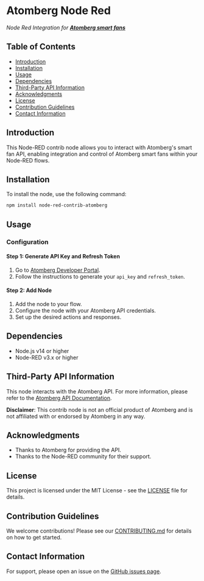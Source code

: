 # Atomberg Node Red
*Node Red Integration for **[Atomberg smart fans](https://atomberg.com/atomberg-ceiling-fans)***

## Table of Contents
- [Introduction](#introduction)
- [Installation](#installation)
- [Usage](#usage)
- [Dependencies](#dependencies)
- [Third-Party API Information](#third-party-api-information)
- [Acknowledgments](#acknowledgments)
- [License](#license)
- [Contribution Guidelines](#contribution-guidelines)
- [Contact Information](#contact-information)

## Introduction
This Node-RED contrib node allows you to interact with Atomberg's smart fan API, enabling integration and control of Atomberg smart fans within your Node-RED flows.

## Installation
To install the node, use the following command:
```bash
npm install node-red-contrib-atomberg
```

## Usage
### Configuration
#### Step 1: Generate API Key and Refresh Token
1. Go to [Atomberg Developer Portal](https://developer.atomberg-iot.com/#overview).
2. Follow the instructions to generate your `api_key` and `refresh_token`.

#### Step 2: Add Node
1. Add the node to your flow.
2. Configure the node with your Atomberg API credentials.
3. Set up the desired actions and responses.

<!-- ### Example
```json
[{
    "id": "1",
    "type": "atomberg",
    "name": "Control Fan",
    "apiKey": "YOUR_API_KEY",
    "action": "turnOn",
    "fanId": "12345"
}]
``` -->

## Dependencies
- Node.js v14 or higher
- Node-RED v3.x or higher

## Third-Party API Information
This node interacts with the Atomberg API. For more information, please refer to the [Atomberg API Documentation](https://developer.atomberg-iot.com/).

**Disclaimer**: This contrib node is not an official product of Atomberg and is not affiliated with or endorsed by Atomberg in any way.

## Acknowledgments
- Thanks to Atomberg for providing the API.
- Thanks to the Node-RED community for their support.

## License
This project is licensed under the MIT License - see the [LICENSE](https://opensource.org/license/mit) file for details.

## Contribution Guidelines
We welcome contributions! Please see our [CONTRIBUTING.md](CONTRIBUTING.md) for details on how to get started.

## Contact Information
For support, please open an issue on the [GitHub issues page](https://github.com/sisodiakaran/node-red-contrib-atomberg/issues).
